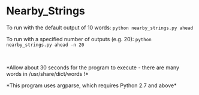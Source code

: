 # Nearby_Strings

<p>To run with the default output of 10 words: <code>python nearby_strings.py ahead</code></p>
<p>To run with a specified number of outputs (e.g. 20): <code>python nearby_strings.py ahead -n 20</code></p> 
<br>
<p>*Allow about 30 seconds for the program to execute - there are many words in /usr/share/dict/words !*</p> 
<p>*This program uses argparse, which requires Python 2.7 and above*</p> 

